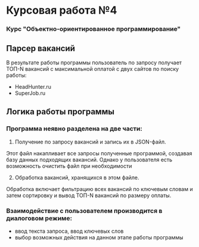 # Курсовая работа №4
### Курс "Объектно-ориентированное программирование"


## Парсер вакансий
В результате работы программы пользователь по запросу получает ТОП-N вакансий с максимальной оплатой с двух сайтов по поиску работы:
- HeadHunter.ru
- SuperJob.ru

## Логика работы программы
### Программа неявно разделена на две части:

1. Получение по запросу вакансий и запись их в JSON-файл.

Этот файл накапливает все запросы полученные программой, создавая базу данных подходящих вакансий. Однако у пользователя есть возможность очистить файл при необходимости

2. Обработка вакансий, хранящихся в этом файле.

Обработка включает фильтрацию всех вакансий по ключевым словам и затем сортировку и вывод ТОП-N вакансий по размеру оплаты.

### Взаимодействие с пользователем производится в диалоговом режиме:
- ввод текста запроса, ввод ключевых слов
- выбор возможных действия на данном этапе работы программы
